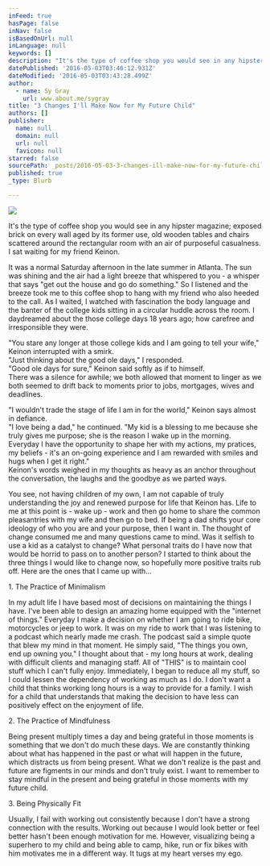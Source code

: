 ```yaml
---
inFeed: true
hasPage: false
inNav: false
isBasedOnUrl: null
inLanguage: null
keywords: []
description: "It's the type of coffee shop you would see in any hipster magazine; exposed brick on every wall aged by its former use, old wooden tables and chairs scattered around the rectangular room with an air of purposeful casualness. I sat waiting for my friend Keinon."
datePublished: '2016-05-03T03:46:12.931Z'
dateModified: '2016-05-03T03:43:28.499Z'
author:
  - name: Sy Gray
    url: www.about.me/sygray
title: "3 Changes I'll Make Now for My Future Child"
authors: []
publisher:
  name: null
  domain: null
  url: null
  favicon: null
starred: false
sourcePath: _posts/2016-05-03-3-changes-ill-make-now-for-my-future-child.md
published: true
_type: Blurb

---
```

![](https://the-grid-user-content.s3-us-west-2.amazonaws.com/5c6c9dde-c509-413b-ba64-1787f831b6a7.jpg)

It's the type of coffee shop you would see in any hipster magazine; exposed brick on every wall aged by its former use, old wooden tables and chairs scattered around the rectangular room with an air of purposeful casualness. I sat waiting for my friend Keinon.

It was a normal Saturday afternoon in the late summer in Atlanta. The sun was shining and the air had a light breeze that whispered to you - a whisper that says "get out the house and go do something." So I listened and the breeze took me to this coffee shop to hang with my friend who also heeded to the call. As I waited, I watched with fascination the body language and the banter of the college kids sitting in a circular huddle across the room. I daydreamed about the those college days 18 years ago; how carefree and irresponsible they were. 

"You stare any longer at those college kids and I am going to tell your wife," Keinon interrupted with a smirk.   
"Just thinking about the good ole days," I responded.  
"Good ole days for sure," Keinon said softly as if to himself.   
There was a silence for awhile; we both allowed that moment to linger as we both seemed to drift back to moments prior to jobs, mortgages, wives and deadlines. 

"I wouldn't trade the stage of life I am in for the world," Keinon says almost in defiance.   
"I love being a dad," he continued. "My kid is a blessing to me because she truly gives me purpose; she is the reason I wake up in the morning. Everyday I have the opportunity to shape her with my actions, my pratices, my beliefs - it's an on-going experience and I am rewarded with smiles and hugs when I get it right."  
Keinon's words weighed in my thoughts as heavy as an anchor throughout the conversation, the laughs and the goodbye as we parted ways. 

You see, not having children of my own, I am not capable of truly understanding the joy and renewed purpose for life that Keinon has. Life to me at this point is - wake up - work and then go home to share the common pleasantries with my wife and then go to bed. If being a dad shifts your core ideology of who you are and your purpose, then I want in. The thought of change consumed me and many questions came to mind. Was it selfish to use a kid as a catalyst to change? What personal traits do I have now that would be horrid to pass on to another person? I started to think about the three things I would like to change now, so hopefully more positive traits rub off. Here are the ones that I came up with... 

1\. The Practice of Minimalism 

In my adult life I have based most of decisions on maintaining the things I have. I've been able to design an amazing home equipped with the "internet of things." Everyday I make a decision on whether I am going to ride bike, motorcycles or jeep to work. It was on my ride to work that I was listening to a podcast which nearly made me crash. The podcast said a simple quote that blew my mind in that moment. He simply said, "The things you own, end up owning you." I thought about that - my long hours at work, dealing with difficult clients and managing staff. All of "THIS" is to maintain cool stuff which I can't fully enjoy. Immediately, I began to reduce all my stuff, so I could lessen the dependency of working as much as I do. I don't want a child that thinks working long hours is a way to provide for a family. I wish for a child that understands that making the decision to have less can positively effect on the enjoyment of life.

2\. The Practice of Mindfulness 

Being present multiply times a day and being grateful in those moments is something that we don't do much these days. We are constantly thinking about what has happened in the past or what will happen in the future, which distracts us from being present. What we don't realize is the past and future are figments in our minds and don't truly exist. I want to remember to stay mindful in the present and being grateful in those moments with my future child.

3\. Being Physically Fit 

Usually, I fail with working out consistently because I don't have a strong connection with the results. Working out because I would look better or feel better hasn't been enough motivation for me. However, visualizing being a superhero to my child and being able to camp, hike, run or fix bikes with him motivates me in a different way. It tugs at my heart verses my ego.